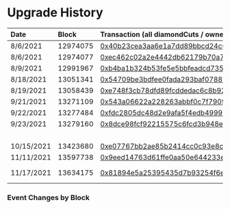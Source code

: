 # Upgrade History

| Date       | Block    | Transaction (all diamondCuts / ownerPause / ownerUnpause)                                                                                                        | Description                                                              | Commit                                                                                                                                  |
|:-----------|:---------|:-----------------------------------------------------------------------------------------------------------------------------------------------------------------|:-------------------------------------------------------------------------|:----------------------------------------------------------------------------------------------------------------------------------------|
| 8/6/2021   | 12974075 | [0x40b23cea3aa6e1a7dd89bbcd24c67f6fa1f6d663d7609f14046cd6cf50b6ce86](https://etherscan.io/tx/0x40b23cea3aa6e1a7dd89bbcd24c67f6fa1f6d663d7609f14046cd6cf50b6ce86) | Beanstalk                                                                | [ccce0fa18a83cc09f6a889c302b6e509230a486f](https://github.com/BeanstalkFarms/Beanstalk/commit/ccce0fa18a83cc09f6a889c302b6e509230a486f) |
| 8/6/2021   | 12974077 | [0xec462c02a2e4442db62179b70a7c07f812b237e127a5b24ba192f796f8013db6](https://etherscan.io/tx/0xec462c02a2e4442db62179b70a7c07f812b237e127a5b24ba192f796f8013db6) | Beanstalk                                                                | [ccce0fa18a83cc09f6a889c302b6e509230a486f](https://github.com/BeanstalkFarms/Beanstalk/commit/ccce0fa18a83cc09f6a889c302b6e509230a486f) |
| 8/9/2021   | 12991967 | [0xb4ba1b324b53fe5e5bbfeadcd735dc9c20bcea4ff08ac75eb46961ea026aae81](https://etherscan.io/tx/0xb4ba1b324b53fe5e5bbfeadcd735dc9c20bcea4ff08ac75eb46961ea026aae81) |                                                                          |                                                                                                                                         |
| 8/18/2021  | 13051341 | [0x54709be3bdfee0fada293baf07882bc768d0a79607da59049f0cbb30492d007e](https://etherscan.io/tx/0x54709be3bdfee0fada293baf07882bc768d0a79607da59049f0cbb30492d007e) |                                                                          |                                                                                                                                         |
| 8/19/2021  | 13058439 | [0xe748f3cb78dfd89fcddedac6c8b92fc24cb3e265430eaccafa47b58af51119f1](https://etherscan.io/tx/0xe748f3cb78dfd89fcddedac6c8b92fc24cb3e265430eaccafa47b58af51119f1) |                                                                          |                                                                                                                                         |
| 9/21/2021  | 13271109 | [0x543a06622a228263abbf0c7f79094eb5f22cede6cf954a3bfd10b9638ecbeaf1](https://etherscan.io/tx/0x543a06622a228263abbf0c7f79094eb5f22cede6cf954a3bfd10b9638ecbeaf1) |                                                                          |                                                                                                                                         |
| 9/22/2021  | 13277484 | [0xfdc2805dc48d2e9afa5f4edb4999416f2589c4ffb39dcf71a747bfb6a40a0fae](https://etherscan.io/tx/0xfdc2805dc48d2e9afa5f4edb4999416f2589c4ffb39dcf71a747bfb6a40a0fae) |                                                                          |                                                                                                                                         |
| 9/23/2021  | 13279160 | [0x8dce98fcf92215575c6fcd3b948ec64395399e5efd6cdcc23509df9a94da59b6](https://etherscan.io/tx/0x8dce98fcf92215575c6fcd3b948ec64395399e5efd6cdcc23509df9a94da59b6) |                                                                          |                                                                                                                                         |
|            |          |                                                                                                                                                                  | [BIP-0](https://arweave.net/cBvmRC2xNv9pWvT_e-0xkhTIpZc6PPtNqPNzO3c2H5I) | [43c9158f2b1c0fe3624358abd91f953723d8c866](https://github.com/BeanstalkFarms/Beanstalk/commit/43c9158f2b1c0fe3624358abd91f953723d8c866) |
| 10/15/2021 | 13423680 | [0xe07767bb2ae85b2414cc0c93e8c47feb3191cdda503bbf55008780b48f97ec4b](https://etherscan.io/tx/0xe07767bb2ae85b2414cc0c93e8c47feb3191cdda503bbf55008780b48f97ec4b) | [BIP-1](https://arweave.net/1AmOuiXLc6Dk1a00JYeosUh2Myvkkqx5Qkxbf0kl12g) | [1f7951e21a6b6aa5012d1dc46fee6c9a5a1cd3e5](https://github.com/BeanstalkFarms/Beanstalk/commit/1f7951e21a6b6aa5012d1dc46fee6c9a5a1cd3e5) |
| 11/11/2021 | 13597738 | [0x9eed14763d61ffe0aa50e644233e01e54decf8b5b49466f6e12b3ed599faeb1c](https://etherscan.io/tx/0x9eed14763d61ffe0aa50e644233e01e54decf8b5b49466f6e12b3ed599faeb1c) | [BIP-2](https://arweave.net/CoqappwrTQJ3Q9y6Zi0QHKFlCxZBfm6RMxXeHvgvkag) | [77b115f29e7690887bfc59f9533ba68b55edd6d2](https://github.com/BeanstalkFarms/Beanstalk/commit/77b115f29e7690887bfc59f9533ba68b55edd6d2) |
| 11/17/2021 | 13634175 | [0x81894e5a25395435d7b93254f6e4236be557c4dd864786bd38f67116e9ba5bd1](https://etherscan.io/tx/0x81894e5a25395435d7b93254f6e4236be557c4dd864786bd38f67116e9ba5bd1) | BIP-2 Patch 1                                                            | [69453d7ddb173f81e9bed734f4487e692f47b21e](https://github.com/BeanstalkFarms/Beanstalk/commit/69453d7ddb173f81e9bed734f4487e692f47b21e) |


### Event Changes by Block
